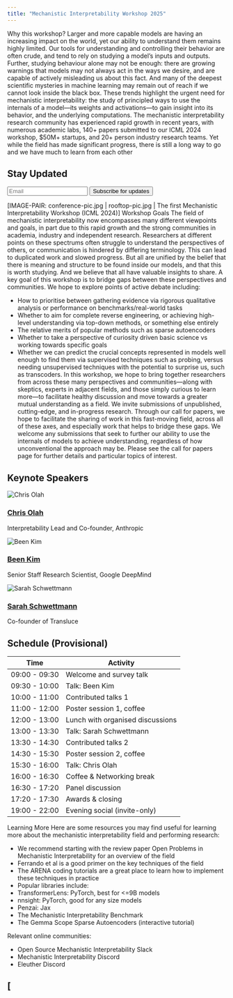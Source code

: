 ```yaml
---
title: "Mechanistic Interpretability Workshop 2025"
---
```


﻿Why this workshop?
Larger and more capable models are having an increasing impact on the world, yet our ability to understand them remains highly limited. Our tools for understanding and controlling their behavior are often crude, and tend to rely on studying a model’s inputs and outputs. Further, studying behaviour alone may not be enough: there are growing warnings that models may not always act in the ways we desire, and are capable of actively misleading us about this fact. And many of the deepest scientific mysteries in machine learning may remain out of reach if we cannot look inside the black box.
These trends highlight the urgent need for mechanistic interpretability: the study of principled ways to use the internals of a model—its weights and activations—to gain insight into its behavior, and the underlying computations. The mechanistic interpretability research community has experienced rapid growth in recent years, with numerous academic labs, 140+ papers submitted to our ICML 2024 workshop, $50M+ startups, and 20+ person industry research teams. Yet while the field has made significant progress, there is still a long way to go and we have much to learn from each other
## 
<div class="embedded-signup">
  <h2>Stay Updated</h2>
  <div class="mailing-list-form">
    <form action="https://buttondown.com/api/emails/embed-subscribe/mechinterpworkshop"
          method="post" target="popupwindow"
          onsubmit="window.open('https://buttondown.com/mechinterpworkshop', 'popupwindow')"
          class="embeddable-buttondown-form">
      <input type="email" name="email" placeholder="Email" required />
      <input type="submit" value="Subscribe for updates" />
    </form>
  </div>
</div>

[IMAGE-PAIR: conference-pic.jpg | rooftop-pic.jpg | The first Mechanistic  Interpretability Workshop (ICML 2024)]
Workshop Goals
The field of mechanistic interpretability now encompasses many different viewpoints and goals, in part due to this rapid growth and the strong communities in academia, industry and independent research. Researchers at different points on these spectrums often struggle to understand the perspectives of others, or communication is hindered by differing terminology. This can lead to duplicated work and slowed progress.
But all are unified by the belief that there is meaning and structure to be found inside our models, and that this is worth studying. And we believe that all have valuable insights to share. A key goal of this workshop is to bridge gaps between these perspectives and communities.
We hope to explore points of active debate including:
* How to prioritise between gathering evidence via rigorous qualitative analysis or performance on benchmarks/real-world tasks
* Whether to aim for complete reverse engineering, or achieving high-level understanding via top-down methods, or something else entirely
* The relative merits of popular methods such as sparse autoencoders
* Whether to take a perspective of curiosity driven basic science vs working towards specific goals
* Whether we can predict the crucial concepts represented in models well enough to find them via supervised techniques such as probing, versus needing unsupervised techniques with the potential to surprise us, such as transcoders.
In this workshop, we hope to bring together researchers from across these many perspectives and communities—along with skeptics, experts in adjacent fields, and those simply curious to learn more—to facilitate healthy discussion and move towards a greater mutual understanding as a field.
We invite submissions of unpublished, cutting-edge, and in-progress research. Through our call for papers, we hope to facilitate the sharing of work in this fast-moving field, across all of these axes, and especially work that helps to bridge these gaps. We welcome any submissions that seek to further our ability to use the internals of models to achieve understanding, regardless of how unconventional the approach may be.
Please see the call for papers page for further details and particular topics of interest.
## <section class="embedded-speakers">
<h2>Keynote Speakers</h2>
<div class="speakers">
  <div class="speaker">
    <img src="/img/chrisolah.jpeg" alt="Chris Olah" />
    <div>
      <h3><a href="https://colah.github.io/about.html">Chris Olah</a></h3>
      <p>Interpretability Lead and Co-founder, Anthropic</p>
    </div>
  </div>
  <div class="speaker">
    <img src="/img/beenkim.jpeg" alt="Been Kim" />
    <div>
      <h3><a href="https://beenkim.github.io/">Been Kim</a></h3>
      <p>Senior Staff Research Scientist, Google DeepMind</p>
    </div>
  </div>
  <div class="speaker">
    <img src="/img/sarahschwettmann.jpeg" alt="Sarah Schwettmann" />
    <div>
      <h3><a href="https://cogconfluence.com/">Sarah Schwettmann</a></h3>
      <p>Co-founder of Transluce</p>
    </div>
  </div>
</div>
</section>

## 
<section class="embedded-schedule">
<h2>Schedule (Provisional)</h2>
<table>
<thead>
<tr>
<th>Time</th>
<th>Activity</th>
</tr>
</thead>
<tbody>
<tr><td>09:00 - 09:30</td><td>Welcome and survey talk</td></tr>
<tr><td>09:30 - 10:00</td><td>Talk: Been Kim</td></tr>
<tr><td>10:00 - 11:00</td><td>Contributed talks 1</td></tr>
<tr><td>11:00 - 12:00</td><td>Poster session 1, coffee</td></tr>
<tr><td>12:00 - 13:00</td><td>Lunch with organised discussions</td></tr>
<tr><td>13:00 - 13:30</td><td>Talk: Sarah Schwettmann</td></tr>
<tr><td>13:30 - 14:30</td><td>Contributed talks 2</td></tr>
<tr><td>14:30 - 15:30</td><td>Poster session 2, coffee</td></tr>
<tr><td>15:30 - 16:00</td><td>Talk: Chris Olah</td></tr>
<tr><td>16:00 - 16:30</td><td>Coffee & Networking break</td></tr>
<tr><td>16:30 - 17:20</td><td>Panel discussion</td></tr>
<tr><td>17:20 - 17:30</td><td>Awards & closing</td></tr>
<tr><td>19:00 - 22:00</td><td>Evening social (invite-only)</td></tr>
</tbody>
</table>
</section>

Learning More
Here are some resources you may find useful for learning more about the mechanistic interpretability field and performing research:
* We recommend starting with the review paper Open Problems in Mechanistic Interpretability for an overview of the field
* Ferrando et al is a good primer on the key techniques of the field
* The ARENA coding tutorials are a great place to learn how to implement these techniques in practice
* Popular libraries include:
* TransformerLens: PyTorch, best for <=9B models
* nnsight: PyTorch, good for any size models
* Penzai: Jax
* The Mechanistic Interpretability Benchmark
* The Gemma Scope Sparse Autoencoders (interactive tutorial)


Relevant online communities:
* Open Source Mechanistic Interpretability Slack
* Mechanistic Interpretability Discord
* Eleuther Discord


## [

